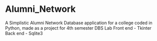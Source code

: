 # Alumni_Network
A Simplistic Alumni Network Database application for a college coded in Python, made as a project for 4th semester DBS Lab
Front end - Tkinter 
Back end - Sqlite3
